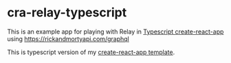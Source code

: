 # cra-relay-typescript

This is an example app for playing with Relay in [Typescript create-react-app](https://create-react-app.dev)
using https://rickandmortyapi.com/graphql

This is typescript version of my [create-react-app template](https://github.com/saihaj/saihaj-create-react-app).
